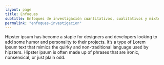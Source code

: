 ```yaml
---
layout: page
title: Enfoques
subtitle: Enfoques de investigación cuantitativos, cualitativos y mixtos
permalink: "enfoques-investigacion"
---
```


Hipster ipsum has become a staple for designers and developers looking to add some humor and personality to their projects. It’s a type of Lorem Ipsum text that mimics the quirky and non-traditional language used by hipsters. Hipster ipsum is often made up of phrases that are ironic, nonsensical, or just plain odd.

